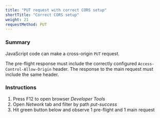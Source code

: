 ```yaml
---
title: "PUT request with correct CORS setup"
shortTitle: "Correct CORS setup"
weight: 21
requestMethod: PUT
---
```


### Summary
JavaScript code can make a cross-origin `PUT` request.

The pre-flight response must include the correctly configured `Access-Control-Allow-Origin` header.
The response to the main request must include the same header.

### Instructions
1. Press F12 to open browser *Developer Tools*
1. Open *Network* tab and filter by path *put-success*
1. Hit green button below and observe 1 pre-flight and 1 main request